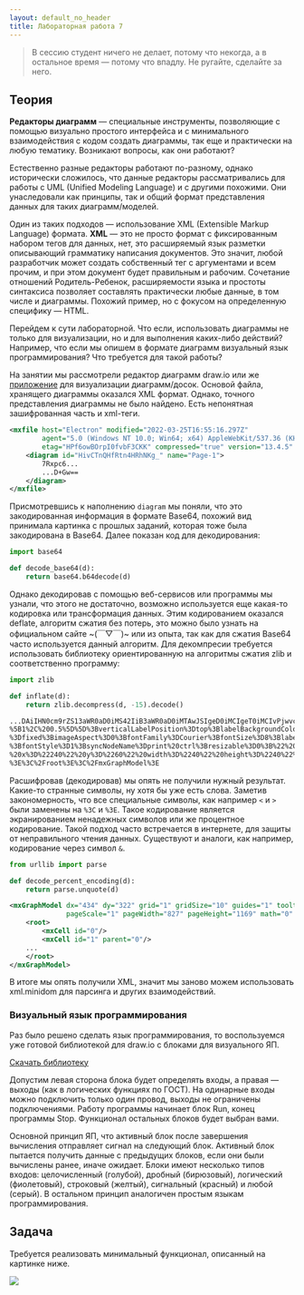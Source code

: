 ```yaml
---
layout: default_no_header
title: Лабораторная работа 7
---
```


> В сессию студент ничего не делает, потому что некогда, а в остальное время — потому что впадлу. Не ругайте, сделайте за него.

## Теория

**Редакторы диаграмм** — специальные инструменты, позволяющие с помощью визуально простого интерфейса и с 
минимального взаимодействия с кодом создать диаграммы, так еще и практически на любую тематику. Возникают вопросы, 
как они работают? 

Естественно разные редакторы работают по-разному, однако исторически сложилось, что данные редакторы
рассматривались для работы с UML (Unified Modeling Language) и с другими похожими. Они унаследовали как принципы, так и общий
формат представления данных для таких диаграмм/моделей. 

Один из таких подходов — использование XML (Extensible Markup Language) формата. **XML** — это не просто формат с фиксированным набором
тегов для данных, нет, это расширяемый язык разметки описывающий грамматику написания документов. Это значит, любой разработчик
может создать собственный тег с аргументами и всем прочим, и при этом документ будет правильным и рабочим. Сочетание отношений Родитель-Ребенок, 
расширяемости языка и простоты синтаксиса позволяет составлять практически любые данные, в том числе и диаграммы. 
Похожий пример, но с фокусом на определенную специфику — HTML.

Перейдем к сути лабораторной. Что если, использовать диаграммы не только для визуализации, но и для выполнения каких-либо действий?
Например, что если мы опишем в формате диаграмм визуальный язык программирования? Что требуется для такой работы?

На занятии мы рассмотрели редактор диаграмм draw.io или же [приложение](https://github.com/jgraph/drawio) для визуализации диаграмм/досок. Основой
файла, хранящего диаграммы оказался XML формат. Однако, точного представления диаграммы не было найдено. Есть непонятная зашифрованная часть и xml-теги.

```xml
<mxfile host="Electron" modified="2022-03-25T16:55:16.297Z"
        agent="5.0 (Windows NT 10.0; Win64; x64) AppleWebKit/537.36 (KHTML, like Gecko) draw.io/13.4.5 Chrome/83.0.4103.122 Electron/9.1.0 Safari/537.36"
        etag="HPf6owBOrpI0fvbF3CKK" compressed="true" version="13.4.5" type="device" pages="2">
    <diagram id="HivCTnQHfRtn4HRhNKg_" name="Page-1">
        7Rxpc6...
        ...D+Gw==
    </diagram>
</mxfile>
```

Присмотревшись к наполнению `diagram` мы поняли, что это закодированная информация в формате Base64, 
похожий вид принимала картинка с прошлых заданий, которая тоже была закодирована в Base64. Далее показан код для декодирования: 

```python
import base64

def decode_base64(d):
    return base64.b64decode(d)
```

Однако декодировав с помощью веб-сервисов или программы мы узнали, что этого не достаточно, возможно используется еще 
какая-то кодировка или трансформация данных. Этим кодированием оказался deflate, 
алгоритм сжатия без потерь, это можно было узнать на официальном сайте ~(￣▽￣)~ или из опыта, так как для сжатия Base64 
часто используется данный алгоритм. Для декомпресии требуется использовать библиотеку ориентированную на алгоритмы 
сжатия zlib и соответственно программу:

```python
import zlib

def inflate(d):
    return zlib.decompress(d, -15).decode()
```

```xml
...DAiIHN0cm9rZS13aWR0aD0iMS42IiB3aWR0aD0iMTAwJSIgeD0iMCIgeT0iMCIvPjwvc3ZnPg%3D%3D%3Bpoints%3D%5B%5B0%2C%200.5%5D%2C%20
%5B1%2C%200.5%5D%5D%3BverticalLabelPosition%3Dtop%3BlabelBackgroundColor%3Dnone%3BverticalAlign%3Dbottom%3Baspect
%3Dfixed%3BimageAspect%3D0%3BfontFamily%3DCourier%3BfontSize%3D8%3BlabelPosition%3Dcenter%3Balign%3Dcenter%3Bspacing%3D-1
%3BfontStyle%3D1%3BsyncNodeName%3Dprint%20ctrl%3Bresizable%3D0%3B%22%20parent%3D%221%22%20vertex%3D%221%22%3E%3CmxGeometry
%20x%3D%22240%22%20y%3D%2260%22%20width%3D%2240%22%20height%3D%2240%22%20as%3D%22geometry%22%2F%3E%3C%2FmxCell%3E%3C%2FUserObject
%3E%3C%2Froot%3E%3C%2FmxGraphModel%3E
```

Расшифровав (декодировав) мы опять не получили нужный результат. Какие-то странные символы, ну хотя бы уже есть слова. 
Заметив закономерность, что все специальные символы, как например `<` и `>` были заменены на `%3C` и `%3E`. Такое 
кодирование является экранированием ненадежных символов или же процентное кодирование. Такой подход часто встречается в
интернете, для защиты от неправильного чтения данных. Существуют и аналоги, как например, кодирование через символ `&`.

```python
from urllib import parse

def decode_percent_encoding(d):
    return parse.unquote(d)
```

```xml
<mxGraphModel dx="434" dy="322" grid="1" gridSize="10" guides="1" tooltips="1" connect="1" arrows="1" fold="1" page="1"
              pageScale="1" pageWidth="827" pageHeight="1169" math="0" shadow="0">
    <root>
        <mxCell id="0"/>
        <mxCell id="1" parent="0"/>
    ...
    </root>
</mxGraphModel>
```

В итоге мы опять получили XML, значит мы заново можем использовать xml.minidom для парсинга и других взаимодействий.

### Визуальный язык программирования

Раз было решено сделать язык программирования, то воспользуемся уже готовой библиотекой для draw.io с блоками для визуального ЯП. 

<a class="btn-download" href="{{site.baseurl}}/resources/labs/lab-7/base.drawio">Скачать библиотеку</a>  

Допустим левая сторона блока будет определять входы, а правая — выходы (как в логических функциях по ГОСТ). 
На одинарные входы можно подключить только один провод, выходы не ограничены подключениями. 
Работу программы начинает блок Run, конец программы Stop. Функционал остальных блоков будет выбран вами. 

Основной принцип ЯП, что активный блок после завершения вычисления отправляет сигнал на следующий блок. Активный блок пытается
получить данные с предыдущих блоков, если они были вычислены ранее, иначе ожидает. Блоки имеют несколько типов входов: целочисленный (голубой),
дробный (бирюзовый), логический (фиолетовый), строковый (желтый), сигнальный (красный) и любой (серый). 
В остальном принцип аналогичен простым языкам программирования.

## Задача

Требуется реализовать минимальный функционал, описанный на картинке ниже.

<img src="{{site.baseurl}}/resources/labs/lab-7/01_nodes.jpg"/>

